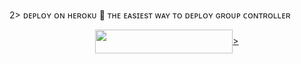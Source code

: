 2>  ᴅᴇᴘʟᴏʏ ᴏɴ ʜᴇʀᴏᴋᴜ​ 🚀</h2> 
ᴛʜᴇ ᴇᴀsɪᴇsᴛ ᴡᴀʏ ᴛᴏ ᴅᴇᴘʟᴏʏ  ɢʀᴏᴜᴘ ᴄᴏɴᴛʀᴏʟʟᴇʀ 
<p align="center"><a                href="https://github.com/Shivasengar12/Nyka"> <img                       src="https://img.shields.io/badge/Deploy%20To%20Heroku-black?style=for-the-badge&logo=heroku" width="220" height="38.45"
https://heroku.com/deploy?template=https://github.com/Shivasengar12/Nyka"
 ━━━━━━━━━━━━━━━━━━━━
<h3 align="center">>
